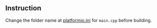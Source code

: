 ## Instruction
Change the folder name at [platformio.ini](./../platformio.ini#L15) for `main.cpp` before building.